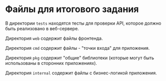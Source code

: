 # Файлы для итогового задания

В директории `tests` находятся тесты для проверки API, которое должно быть реализовано в веб-сервере.

Директория `web` содержит файлы фронтенда.

Директория `cmd` содержит файлы - "точки входа" для приложения.

Директория `pkg` содержит "общие" библиотеки (которые могут быть использованы в сторонних приложениях).

Директория `internal` содержит файлы с бизнес-логикой приложения.